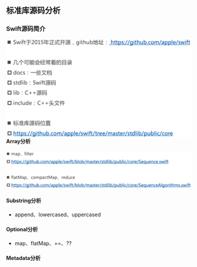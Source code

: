 ## 标准库源码分析

### Swift源码简介

<img src="images/image-20211119162031230.png" alt="image-20211119162031230" style="zoom:50%;float:left" />

#### Array分析

![image-20211119162545882](images/image-20211119162545882.png)

#### Substring分析

-  append、lowercased、uppercased

#### Optional分析

- map、flatMap、==、??

#### Metadata分析

